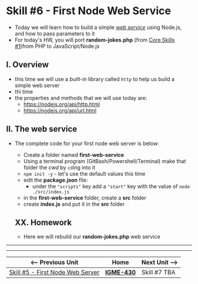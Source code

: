 # Skill #6 - First Node Web Service

- Today we will learn how to build a simple [*web service*](https://www.tutorialspoint.com/webservices/what_are_web_services.htm) using Node.js, and how to pass parameters to it
- For today's HW, you will port **random-jokes.php** (from [Core Skills #1](./1-client-tools-and-http-protocol.md))from PHP to JavaScript/Node.js

## I. Overview

- this time we will use a *built-in* library called `http` to help us build a simple web server
- thi time
- the properties and methods that we will use today are: 
  - https://nodejs.org/api/http.html
  - https://nodejs.org/api/url.html


## II. The web service

- The complete code for your first node web server is below:
  - Create a folder named **first-web-service**
  - Using a terminal program (GitBash/Powershell/Terminal) make that folder the *cwd* by `cd`ing into it
  - `npm init -y` - let's use the default values this time
  - edit the **package.json** file:
    - under the `"scripts"` key add a `"start"` key with the value of `node ./src/index.js`
  - in the **first-web-service** folder, create a **src** folder
  - create **index.js** and put it in the **src** folder
  
  
  ## XX. Homework
  
  - Here we will rebuild our **random-jokes.php** web service
  
<hr><hr>

| <-- Previous Unit | Home | Next Unit -->
| --- | --- | --- 
|   [Skill #5 - First Node Web Server](5-first-node-web-server.md) |  [**IGME-430**](../) | Skill #7 TBA
